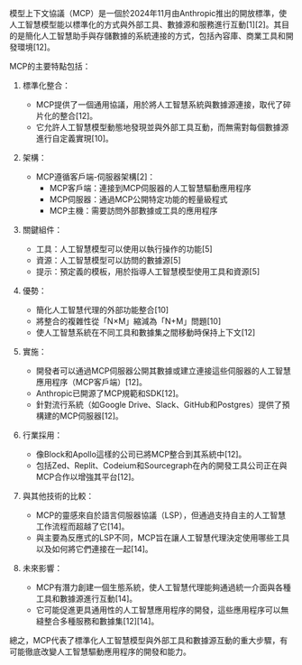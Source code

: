 模型上下文協議（MCP）是一個於2024年11月由Anthropic推出的開放標準，使人工智慧模型能以標準化的方式與外部工具、數據源和服務進行互動[1][2]。其目的是簡化人工智慧助手與存儲數據的系統連接的方式，包括內容庫、商業工具和開發環境[12]。

MCP的主要特點包括：

1. 標準化整合：
   - MCP提供了一個通用協議，用於將人工智慧系統與數據源連接，取代了碎片化的整合[12]。
   - 它允許人工智慧模型動態地發現並與外部工具互動，而無需對每個數據源進行自定義實現[10]。

2. 架構：
   - MCP遵循客戶端-伺服器架構[2]：
     - MCP客戶端：連接到MCP伺服器的人工智慧驅動應用程序
     - MCP伺服器：通過MCP公開特定功能的輕量級程式
     - MCP主機：需要訪問外部數據或工具的應用程序

3. 關鍵組件：
   - 工具：人工智慧模型可以使用以執行操作的功能[5]
   - 資源：人工智慧模型可以訪問的數據源[5]
   - 提示：預定義的模板，用於指導人工智慧模型使用工具和資源[5]

4. 優勢：
   - 簡化人工智慧代理的外部功能整合[10]
   - 將整合的複雜性從「N×M」縮減為「N+M」問題[10]
   - 使人工智慧系統在不同工具和數據集之間移動時保持上下文[12]

5. 實施：
   - 開發者可以通過MCP伺服器公開其數據或建立連接這些伺服器的人工智慧應用程序（MCP客戶端）[12]。
   - Anthropic已開源了MCP規範和SDK[12]。
   - 針對流行系統（如Google Drive、Slack、GitHub和Postgres）提供了預構建的MCP伺服器[12]。

6. 行業採用：
   - 像Block和Apollo這樣的公司已將MCP整合到其系統中[12]。
   - 包括Zed、Replit、Codeium和Sourcegraph在內的開發工具公司正在與MCP合作以增強其平台[12]。

7. 與其他技術的比較：
   - MCP的靈感來自於語言伺服器協議（LSP），但通過支持自主的人工智慧工作流程而超越了它[14]。
   - 與主要為反應式的LSP不同，MCP旨在讓人工智慧代理決定使用哪些工具以及如何將它們連接在一起[14]。

8. 未來影響：
   - MCP有潛力創建一個生態系統，使人工智慧代理能夠通過統一介面與各種工具和數據源進行互動[14]。
   - 它可能促進更具通用性的人工智慧應用程序的開發，這些應用程序可以無縫整合多種服務和數據集[12][14]。

總之，MCP代表了標準化人工智慧模型與外部工具和數據源互動的重大步驟，有可能徹底改變人工智慧驅動應用程序的開發和能力。